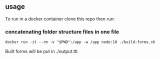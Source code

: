 ## usage
To run in a docker container clone this repo then run:

### concatenating folder structure files in one file
```
docker run -it --rm -v "$PWD":/app -w /app node:10 ./build-forms.sh
```

Built forms will be put in ./output.ttl.
